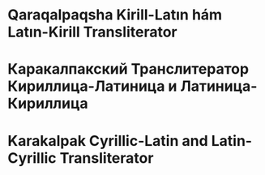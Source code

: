 # Qaraqalpaqsha Kirill-Latın hám Latın-Kirill Transliterator
# Каракалпакский Транслитератор Кириллица-Латиница и Латиница-Кириллица
# Karakalpak Cyrillic-Latin and Latin-Cyrillic Transliterator
